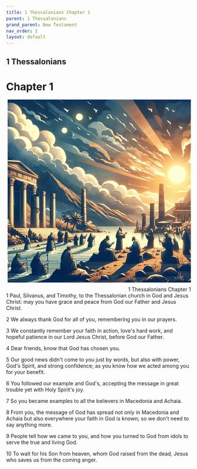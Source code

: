```yaml
---
title: 1 Thessalonians Chapter 1
parent: 1 Thessalonians
grand_parent: New Testament
nav_order: 1
layout: default
---
```


## 1 Thessalonians

# Chapter 1

<div style="clear: both; text-align: right;">
    <img src="/assets/Image/1 Thessalonians/500/1.jpg" alt="1 Thessalonians Chapter 1" class="chapter-image" style="max-width: 100%; height: auto; float: right; margin: 0 0 10px 10px; padding-left: 10%;">
    <figcaption style="font-size: 14px;">1 Thessalonians Chapter 1</figcaption>
</div>
1 Paul, Silvanus, and Timothy, to the Thessalonian church in God and Jesus Christ: may you have grace and peace from God our Father and Jesus Christ.

2 We always thank God for all of you, remembering you in our prayers.

3 We constantly remember your faith in action, love's hard work, and hopeful patience in our Lord Jesus Christ, before God our Father.

4 Dear friends, know that God has chosen you.

5 Our good news didn't come to you just by words, but also with power, God's Spirit, and strong confidence; as you know how we acted among you for your benefit.

6 You followed our example and God's, accepting the message in great trouble yet with Holy Spirit's joy.

7 So you became examples to all the believers in Macedonia and Achaia.

8 From you, the message of God has spread not only in Macedonia and Achaia but also everywhere your faith in God is known; so we don't need to say anything more.

9 People tell how we came to you, and how you turned to God from idols to serve the true and living God.

10 To wait for his Son from heaven, whom God raised from the dead, Jesus who saves us from the coming anger.


